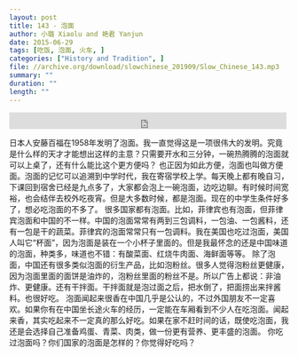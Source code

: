 ```yaml
---
layout: post
title: 143 - 泡面
author: 小璐 Xiaolu and 艳君 Yanjun
date: 2015-06-29
tags: [吃饭, 泡面, 火车, ]
categories: ["History and Tradition", ]
file: //archive.org/download/slowchinese_201909/Slow_Chinese_143.mp3
summary: ""
duration: ""
length: ""
---
```


<iframe src="https://archive.org/embed/slowchinese_201909/Slow_Chinese_143.mp3" width="500" height="30" frameborder="0" webkitallowfullscreen="true" mozallowfullscreen="true" allowfullscreen></iframe>

日本人安藤百福在1958年发明了泡面。我一直觉得这是一项很伟大的发明。究竟是什么样的天才才能想出这样的主意？只需要开水和三分钟，一碗热腾腾的泡面就可以上桌了，还有什么能比这个更方便吗？
也正因为如此方便，泡面也叫做方便面。泡面的记忆可以追溯到中学时代，我在寄宿学校上学。每天晚上都有晚自习，下课回到宿舍已经是九点多了，大家都会泡上一碗泡面，边吃边聊。有时候时间宽裕，也会结伴去校外吃夜宵。但是大多数时候，都是泡面。现在的中学生条件好多了，想必吃泡面的不多了。
很多国家都有泡面。比如，菲律宾也有泡面，但菲律宾泡面和中国的不一样。中国的泡面常常有两到三包调料，一包油、一包酱料，还有一包是干的蔬菜。菲律宾的泡面常常只有一包调料。我在美国也吃过泡面，美国人叫它“杯面”，因为泡面是装在一个小杯子里面的。但是我最怀念的还是中国味道的泡面，种类多，味道也不错：有酸菜面、红烧牛肉面、海鲜面等等。
除了泡面，中国还有很多类似泡面的衍生产品，比如泡粉丝。很多人觉得泡粉丝更健康，因为泡面里面的面饼是油炸的，泡粉丝里面的粉丝不是。所以广告上都说：非油炸、更健康。还有干拌面。干拌面就是泡过面之后，把水倒了，把面捞出来拌酱料。也很好吃。
泡面闻起来很香在中国几乎是公认的，不过外国朋友不一定喜欢。如果你有在中国坐长途火车的经历，一定能在车厢看到不少人在吃泡面。闻起来香，其实吃起来不一定真的那么好吃。如果在家不赶时间的话，既使吃泡面，我还是会选择自己准备鸡蛋、青菜、肉类，做一份更有营养、更丰盛的泡面。
你吃过泡面吗？你们国家的泡面是怎样的？你觉得好吃吗？
